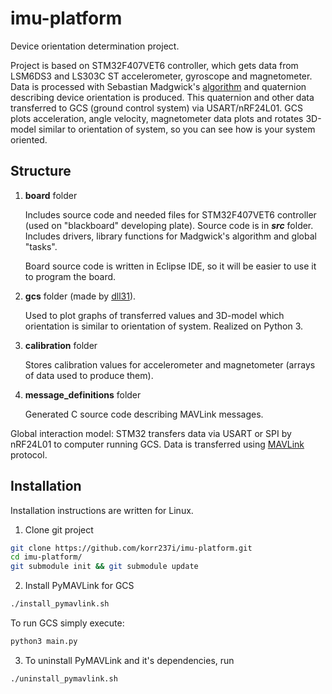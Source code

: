 # imu-platform
Device orientation determination project.

Project is based on STM32F407VET6 controller, which gets data from LSM6DS3 and LS303C ST accelerometer, gyroscope and magnetometer. Data is processed with Sebastian Madgwick's [algorithm](http://x-io.co.uk/res/doc/madgwick_internal_report.pdf) and quaternion describing device orientation is produced. This quaternion and other data transferred to GCS (ground control system) via USART/nRF24L01. GCS plots acceleration, angle velocity, magnetometer data plots and rotates 3D-model similar to orientation of system, so you can see how is your system oriented.

## Structure
1. **board** folder

   Includes source code and needed files for STM32F407VET6 controller (used on "blackboard" developing plate).
   Source code is in **_src_** folder. Includes drivers, library functions for Madgwick's algorithm and global "tasks".
   
   Board source code is written in Eclipse IDE, so it will be easier to use it to program the board.
   
2. **gcs** folder (made by [dll31](https://github.com/dll31)).

   Used to plot graphs of transferred values and 3D-model which orientation is similar to orientation of system. Realized on Python 3.

3. **calibration** folder

   Stores calibration values for accelerometer and magnetometer (arrays of data used to produce them).

4. **message_definitions** folder

   Generated C source code describing MAVLink messages.

Global interaction model: STM32 transfers data via USART or SPI by nRF24L01 to computer running GCS. Data is transferred using [MAVLink](https://mavlink.io/en/) protocol.

## Installation

Installation instructions are written for Linux.

1. Clone git project

```bash
git clone https://github.com/korr237i/imu-platform.git
cd imu-platform/
git submodule init && git submodule update
```

2. Install PyMAVLink for GCS

```bash
./install_pymavlink.sh
```

 To run GCS simply execute:

```bash
python3 main.py
```

3. To uninstall PyMAVLink and it's dependencies, run
```bash
./uninstall_pymavlink.sh
```